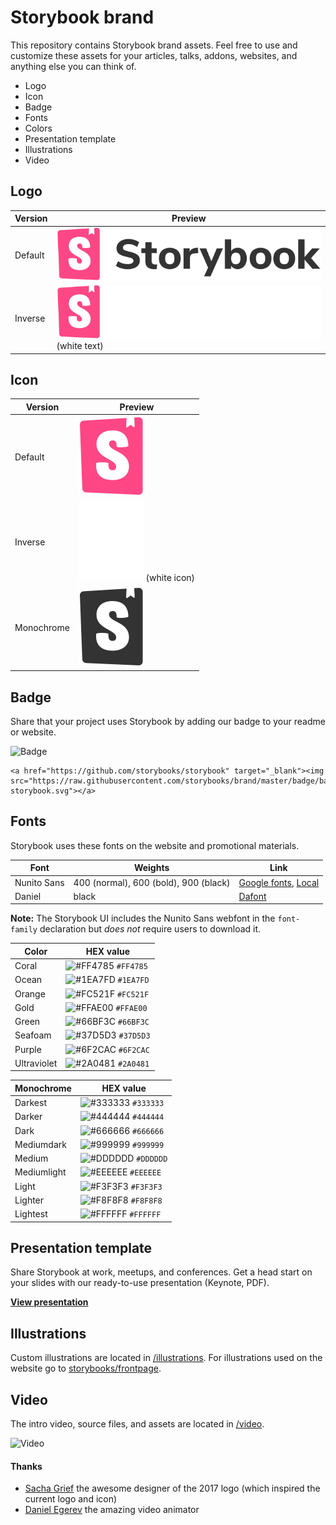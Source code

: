 # Storybook brand

This repository contains Storybook brand assets. Feel free to use and customize these assets for your articles, talks, addons, websites, and anything else you can think of.

- Logo
- Icon
- Badge
- Fonts
- Colors
- Presentation template
- Illustrations
- Video

## Logo

| Version | Preview |
|---|---|
| Default | ![Default](./logo/logo-storybook-default.svg) |  
| Inverse | ![Inverse](./logo/logo-storybook-inverse.svg) (white text) |

## Icon

| Version | Preview |
|---|---|
| Default | ![Default](./icon/icon-storybook-default.svg) |  
| Inverse | ![Inverse](./icon/icon-storybook-inverse.svg) (white icon) |
| Monochrome | ![Monochrome](./icon/icon-storybook-monochrome.svg) |

## Badge

Share that your project uses Storybook by adding our badge to your readme or website.

![Badge](./badge/badge-storybook.svg)

```
<a href="https://github.com/storybooks/storybook" target="_blank"><img src="https://raw.githubusercontent.com/storybooks/brand/master/badge/badge-storybook.svg"></a>
```


## Fonts
Storybook uses these fonts on the website and promotional materials.

| Font  |  Weights  |  Link |
|---|---|---|
| Nunito Sans  | 400 (normal), 600 (bold), 900 (black) | [Google fonts](https://fonts.google.com/specimen/Nunito+Sans), [Local](./fonts) |  
| Daniel   |  black |  [Dafont](https://www.dafont.com/daniel.font) |

**Note:** The Storybook UI includes the Nunito Sans webfont in the `font-family` declaration but *does not* require users to download it.

| Color     | HEX value |
|------------|-----------|
| Coral       | ![#FF4785](https://www.singlecolorimage.com/get/FF4785/15x15)  `#FF4785` |
| Ocean     | ![#1EA7FD](https://www.singlecolorimage.com/get/1EA7FD/15x15) `#1EA7FD` |
| Orange     | ![#FC521F](https://www.singlecolorimage.com/get/FC521F/15x15) `#FC521F` |
| Gold      | ![#FFAE00](https://www.singlecolorimage.com/get/FFAE00/15x15) `#FFAE00` |
| Green       | ![#66BF3C](https://www.singlecolorimage.com/get/66BF3C/15x15) `#66BF3C` |
| Seafoam      | ![#37D5D3](https://www.singlecolorimage.com/get/37D5D3/15x15) `#37D5D3` |
| Purple      | ![#6F2CAC](https://www.singlecolorimage.com/get/6F2CAC/15x15) `#6F2CAC` |
| Ultraviolet      | ![#2A0481](https://www.singlecolorimage.com/get/2A0481/15x15) `#2A0481` |


| Monochrome  | HEX value |
|------------|-----------|
| Darkest       | ![#333333](https://www.singlecolorimage.com/get/333333/15x15) `#333333` |
| Darker     | ![#444444](https://www.singlecolorimage.com/get/444444/15x15) `#444444` |
| Dark     | ![#666666](https://www.singlecolorimage.com/get/666666/15x15) `#666666` |
| Mediumdark      | ![#999999](https://www.singlecolorimage.com/get/999999/15x15) `#999999` |
| Medium       | ![#DDDDDD](https://www.singlecolorimage.com/get/DDDDDD/15x15) `#DDDDDD` |
| Mediumlight      | ![#EEEEEE](https://www.singlecolorimage.com/get/EEEEEE/15x15) `#EEEEEE` |
| Light      | ![#F3F3F3](https://www.singlecolorimage.com/get/F3F3F3/15x15) `#F3F3F3` |
| Lighter      | ![#F8F8F8](https://www.singlecolorimage.com/get/F8F8F8/15x15) `#F8F8F8` |
| Lightest      | ![#FFFFFF](https://www.singlecolorimage.com/get/FFFFFF/15x15) `#FFFFFF` |

## Presentation template
Share Storybook at work, meetups, and conferences. Get a head start on your slides with our ready-to-use presentation (Keynote, PDF).

[**View presentation**](./presentation)

## Illustrations
Custom illustrations are located in [/illustrations](./illustrations).
For illustrations used on the website go to [storybooks/frontpage](https://github.com/storybooks/frontpage/).

## Video
The intro video, source files, and assets are located in [/video](./video).

![Video](./video/2018/storybook-intro-animation.gif)

#### Thanks
- [Sacha Grief](https://github.com/SachaG) the awesome designer of the 2017 logo (which inspired the current logo and icon)
- [Daniel Egerev](https://twitter.com/iDanb0) the amazing video animator

